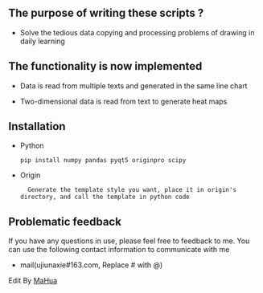 <body marginheight="0"><h2>The purpose of writing these scripts ?</h2>
<ul>
<li>Solve the tedious data copying and processing problems of drawing in daily learning</li>
</ul>
<h2>The functionality is now implemented</h2>
<ul>
<li><p>Data is read from multiple texts and generated in the same line chart</p>
</li>
<li><p>Two-dimensional data is read from text to generate heat maps</p>
</li>
</ul>
<h2>Installation</h2>
<ul>
<li>Python<pre><code>pip install numpy pandas pyqt5 originpro scipy </code></pre>
</li>
<li>Origin<pre><code>  Generate the template style you want, place it in origin's directory, and call the template in python code</code></pre>
</li>
</ul>
<h2>Problematic feedback</h2>
<p>If you have any questions in use, please feel free to feedback to me. You can use the following contact information to communicate with me

</p>
<ul>
<li>mail(ujiunaxie#163.com, Replace # with @)</li>
</ul>
<p>Edit By <a href="http://mahua.jser.me">MaHua</a></p>
</body></html>
